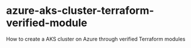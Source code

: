 # azure-aks-cluster-terraform-verified-module
How to create a AKS cluster on Azure through verified Terraform modules
